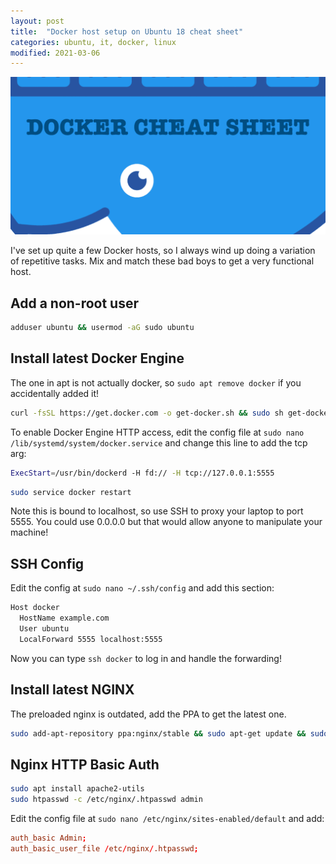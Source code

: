 ```yaml
---
layout: post
title:  "Docker host setup on Ubuntu 18 cheat sheet"
categories: ubuntu, it, docker, linux
modified: 2021-03-06
---
```


<img src="/assets/docker.png" alt="Docker" class="banner"/>

I've set up quite a few Docker hosts, so I always wind up doing a variation of repetitive tasks. Mix and match these bad boys to get a very functional host. 
<!--more-->

## Add a non-root user
``` bash
adduser ubuntu && usermod -aG sudo ubuntu
```

## Install latest Docker Engine
The one in apt is not actually docker, so `sudo apt remove docker` if you accidentally added it!
``` bash
curl -fsSL https://get.docker.com -o get-docker.sh && sudo sh get-docker.sh
```

To enable Docker Engine HTTP access, edit the config file at `sudo nano /lib/systemd/system/docker.service` and change this line to add the tcp arg:
``` bash
ExecStart=/usr/bin/dockerd -H fd:// -H tcp://127.0.0.1:5555
```

``` bash
sudo service docker restart
```

Note this is bound to localhost, so use SSH to proxy your laptop to port 5555. You could use 0.0.0.0 but that would allow anyone to manipulate your machine!

## SSH Config
Edit the config at `sudo nano ~/.ssh/config` and add this section:
``` bash
Host docker
  HostName example.com
  User ubuntu
  LocalForward 5555 localhost:5555
``` 
Now you can type `ssh docker` to log in and handle the forwarding!

## Install latest NGINX
The preloaded nginx is outdated, add the PPA to get the latest one.
``` bash
sudo add-apt-repository ppa:nginx/stable && sudo apt-get update && sudo apt-get install nginx
```

## Nginx HTTP Basic Auth
``` bash
sudo apt install apache2-utils
sudo htpasswd -c /etc/nginx/.htpasswd admin
```

Edit the config file at `sudo nano /etc/nginx/sites-enabled/default` and add:
``` conf 
auth_basic Admin;
auth_basic_user_file /etc/nginx/.htpasswd; 
```